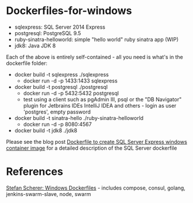 # Dockerfiles-for-windows

* sqlexpress: SQL Server 2014 Express
* postgresql: PostgreSQL 9.5
* ruby-sinatra-helloworld: simple "hello world" ruby sinatra app (WIP)
* jdk8: Java JDK 8

Each of the above is entirely self-contained - all you need is what's in the dockerfile folder:
* docker build -t sqlexpress ./sqlexpress
  * docker run -d -p 1433:1433 sqlexpress
* docker build -t postgresql ./postgresql
  * docker run -d -p 5432:5432 postgresql
  * test using a client such as pgAdmin III, psql or the "DB Navigator" plugin for Jetbrains IDEs IntelliJ IDEA and others - login as user 'postgres', empty password
* docker build -t sinatra-hello ./ruby-sinatra-helloworld
  * docker run -d -p 8080:4567
* docker build -t jdk8 ./jdk8

Please see the blog post [Dockerfile to create SQL Server Express windows container image](http://26thcentury.com/2016/01/03/dockerfile-to-create-sql-server-express-windows-container-image/) for a detailed description of the SQL Server dockerfile

# References
[Stefan Scherer: Windows Dockerfiles](https://github.com/StefanScherer/dockerfiles-windows) - includes compose, consul, golang, jenkins-swarm-slave, node, swarm





